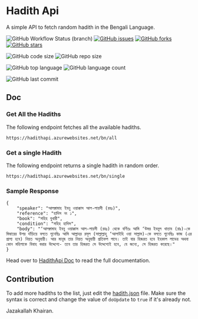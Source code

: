 # Hadith Api

A simple API to fetch random hadith in the Bengali Language.

![GitHub Workflow Status (branch)](https://img.shields.io/github/workflow/status/pienteger/hadithapi/deploy-api/master?style=flat-square) 
[![GitHub issues](https://img.shields.io/github/issues/Pienteger/HadithApi?style=flat-square)](https://github.com/Pienteger/HadithApi/issues) 
[![GitHub forks](https://img.shields.io/github/forks/Pienteger/HadithApi?style=flat-square)](https://github.com/Pienteger/HadithApi/network) 
[![GitHub stars](https://img.shields.io/github/stars/Pienteger/HadithApi?style=flat-square)](https://github.com/Pienteger/HadithApi/stargazers)

![GitHub code size](https://img.shields.io/github/languages/code-size/Pienteger/HadithApi?style=flat-square)
![GitHub repo size](https://img.shields.io/github/repo-size/Pienteger/HadithApi?style=flat-square)

![GitHub top language](https://img.shields.io/github/languages/top/Pienteger/HadithApi?style=flat-square)
![GitHub language count](https://img.shields.io/github/languages/count/Pienteger/HadithApi?style=flat-square)

![GitHub last commit](https://img.shields.io/github/last-commit/Pienteger/HadithApi?style=flat-square)


## Doc

### Get All the Hadiths

The following endpoint fetches all the available hadiths.

```
https://hadithapi.azurewebsites.net/bn/all
```

### Get a single Hadith

The following endpoint returns a single hadith in random order.

```
https://hadithapi.azurewebsites.net/bn/single
```

### Sample Response

```
{
    "speaker": "আলক্বামাহ ইবনু ওয়াক্কাস আল-লায়সী (রহঃ)",
    "reference": "হাদিস নং ১",
    "book": "সহিহ বুখারী",
    "condition": "সহিহ হাদিস",
    "body": "‘আলক্বামাহ ইবনু ওয়াক্কাস আল-লায়সী (রহঃ) থেকে বর্ণিতঃ আমি ‘উমর ইবনুল খাত্তাব (রাঃ)-কে মিম্বারের উপর দাঁড়িয়ে বলতে শুনেছিঃ আমি আল্লাহর রসূল (সাল্লাল্লাহু ‘আলাইহি ওয়া সাল্লাম)-কে বলতে শুনেছিঃ কাজ (এর প্রাপ্য হবে) নিয়ত অনুযায়ী। আর মানুষ তার নিয়ত অনুযায়ী প্রতিফল পাবে। তাই যার হিজরত হবে ইহকাল লাভের অথবা কোন মহিলাকে বিবাহ করার উদ্দেশ্যে- তবে তার হিজরত সে উদ্দেশ্যেই হবে, যে জন্যে, সে হিজরত করেছে।"
}
```

Head over to [HadithApi Doc](https://pienteger.com/apistack/hadithapi) to read the full documentation.

## Contribution

To add more hadiths to the list, just edit the [hadith.json](https://github.com/Pienteger/HadithApi/blob/master/HadithApi/hadith.json) file. Make sure the syntax is correct and change the value of `doUpdate` to `true` if it's already not.

Jazakallah Khairan.
